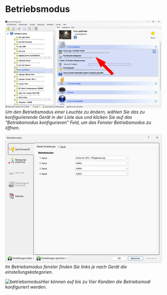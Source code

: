 # Betriebsmodus
![betriebsmodus](betriebsmodus-1.png)
*Um den Betriebsmodus einer Leuchte zu ändern, wählen Sie das zu konfigurierende Gerät in der Liste aus und klicken Sie auf das "Betriebsmodus konfigurieren" Feld, um das Fenster Betriebsmodus zu öffnen.*  

![betriebsmodus](betriebsmodus-2.png)
*Im Betriebsmodus fenster finden Sie links je nach Gerät die einstellungskategorien.*  

![betriebsmodus](betriebsmodus-3.pn)*Hier können auf bis zu Vier Kanälen die Betriebsmodi konfiguriert werden.*
